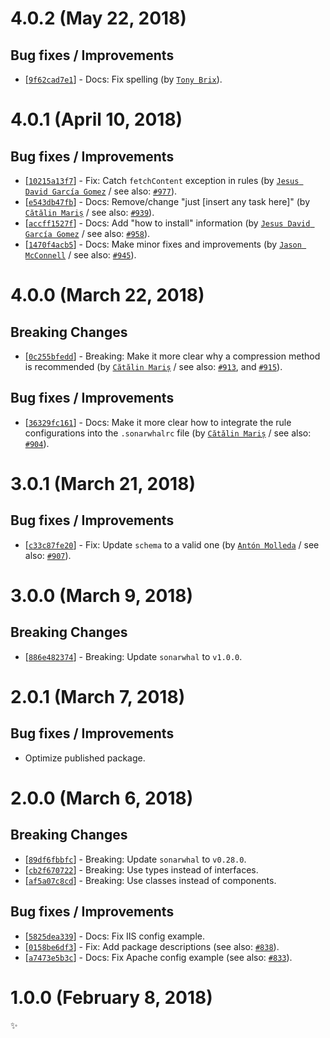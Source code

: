 # 4.0.2 (May 22, 2018)

## Bug fixes / Improvements

* [[`9f62cad7e1`](https://github.com/sonarwhal/sonarwhal/commit/9f62cad7e131ba36e9a85c08cd552bb1294c6845)] - Docs: Fix spelling (by [`Tony Brix`](https://github.com/UziTech)).


# 4.0.1 (April 10, 2018)

## Bug fixes / Improvements

* [[`10215a13f7`](https://github.com/sonarwhal/sonarwhal/commit/10215a13f7b45254db9ac31d5647840bab33e277)] - Fix: Catch `fetchContent` exception in rules (by [`Jesus David García Gomez`](https://github.com/sarvaje) / see also: [`#977`](https://github.com/sonarwhal/sonarwhal/issues/977)).
* [[`e543db47fb`](https://github.com/sonarwhal/sonarwhal/commit/e543db47fbfcf857fb3d7000d9334c4e64ebeb12)] - Docs: Remove/change "just [insert any task here]" (by [`Cătălin Mariș`](https://github.com/alrra) / see also: [`#939`](https://github.com/sonarwhal/sonarwhal/issues/939)).
* [[`accff1527f`](https://github.com/sonarwhal/sonarwhal/commit/accff1527f07e4cb932cb79bf90ceadacbef0620)] - Docs: Add "how to install" information (by [`Jesus David García Gomez`](https://github.com/sarvaje) / see also: [`#958`](https://github.com/sonarwhal/sonarwhal/issues/958)).
* [[`1470f4acb5`](https://github.com/sonarwhal/sonarwhal/commit/1470f4acb5f973da42c72756dc1a0e62d9e4efa7)] - Docs: Make minor fixes and improvements (by [`Jason McConnell`](https://github.com/Maggers) / see also: [`#945`](https://github.com/sonarwhal/sonarwhal/issues/945)).


# 4.0.0 (March 22, 2018)

## Breaking Changes

* [[`0c255bfedd`](https://github.com/sonarwhal/sonarwhal/commit/0c255bfedd07b3026b4bb580522b165914b8bad8)] - Breaking: Make it more clear why a compression method is recommended (by [`Cătălin Mariș`](https://github.com/alrra) / see also: [`#913`](https://github.com/sonarwhal/sonarwhal/issues/913), and [`#915`](https://github.com/sonarwhal/sonarwhal/issues/915)).

## Bug fixes / Improvements

* [[`36329fc161`](https://github.com/sonarwhal/sonarwhal/commit/36329fc161d90e8cf1b593d6fcde7262f3ceabae)] - Docs: Make it more clear how to integrate the rule configurations into the `.sonarwhalrc` file (by [`Cătălin Mariș`](https://github.com/alrra) / see also: [`#904`](https://github.com/sonarwhal/sonarwhal/issues/904)).


# 3.0.1 (March 21, 2018)

## Bug fixes / Improvements

* [[`c33c87fe20`](https://github.com/sonarwhal/sonarwhal/commit/c33c87fe2005250fc1724876b7405fe69019e6a0)] - Fix: Update `schema` to a valid one (by [`Antón Molleda`](https://github.com/molant) / see also: [`#907`](https://github.com/sonarwhal/sonarwhal/issues/907)).


# 3.0.0 (March 9, 2018)

## Breaking Changes

* [[`886e482374`](https://github.com/sonarwhal/sonarwhal/commit/886e482374239974b06c1dad932a7d3324e9de9a)] - Breaking: Update `sonarwhal` to `v1.0.0`.


# 2.0.1 (March 7, 2018)

## Bug fixes / Improvements

* Optimize published package.


# 2.0.0 (March 6, 2018)

## Breaking Changes

* [[`89df6fbbfc`](https://github.com/sonarwhal/sonarwhal/commit/89df6fbbfcb6be936a12c77fe932a7ccc0e35d73)] - Breaking: Update `sonarwhal` to `v0.28.0`.
* [[`cb2f670722`](https://github.com/sonarwhal/sonarwhal/commit/cb2f67072276cfe624cf60bf2381eb6cb1ef5a16)] - Breaking: Use types instead of interfaces.
* [[`af5a07c8cd`](https://github.com/sonarwhal/sonarwhal/commit/af5a07c8cd825d5b41bf65444d78a83e743875b9)] - Breaking: Use classes instead of components.

## Bug fixes / Improvements

* [[`5825dea339`](https://github.com/sonarwhal/sonarwhal/commit/5825dea3391461a42df740a0b009938f27449510)] - Docs: Fix IIS config example.
* [[`0158be6df3`](https://github.com/sonarwhal/sonarwhal/commit/0158be6df36e9aa1268f4b5f9cafaf3b4e45ffef)] - Fix: Add package descriptions (see also: [`#838`](https://github.com/sonarwhal/sonarwhal/issues/838)).
* [[`a7473e5b3c`](https://github.com/sonarwhal/sonarwhal/commit/a7473e5b3c5e71395cb9646526ab7184e58e0988)] - Docs: Fix Apache config example (see also: [`#833`](https://github.com/sonarwhal/sonarwhal/issues/833)).


# 1.0.0 (February 8, 2018)

✨
